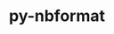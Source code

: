 ---
title: "py-nbformat"
layout: cache
categories: [package, develop-2024-05-12]
meta: {"versions": ["5.8.0"], "compilers": ["gcc@=11.1.0", "gcc@=11.4.0", "gcc@=7.3.1", "gcc@=9.4.0", "oneapi@=2024.0.0"], "oss": ["amzn2", "ubuntu20.04", "ubuntu22.04"], "platforms": ["linux"], "targets": ["aarch64", "neoverse_n1", "neoverse_v1", "neoverse_v2", "ppc64le", "x86_64_v3"], "stacks": ["aws-isc", "aws-isc-aarch64", "data-vis-sdk", "e4s", "e4s-neoverse-v2", "e4s-neoverse_v1", "e4s-oneapi", "e4s-power", "root"], "num_specs": 21, "num_specs_by_stack": {"root": 21, "aws-isc-aarch64": 2, "aws-isc": 1, "e4s-power": 3, "data-vis-sdk": 2, "e4s-neoverse_v1": 3, "e4s-neoverse-v2": 3, "e4s": 4, "e4s-oneapi": 3}}
spec_details: [{"hash": "vgmcvl4bjcgrpb74kmakmkolf4jylaph", "compiler": "gcc@=7.3.1", "versions": ["5.8.0"], "os": "amzn2", "platform": "linux", "target": "aarch64", "variants": ["build_system=python_pip"], "stacks": ["root", "aws-isc-aarch64"], "size": "-", "tarball": "https://binaries.spack.io/releases/develop-2024-05-12/build_cache/linux-amzn2-aarch64/gcc-7.3.1/py-nbformat-5.8.0/linux-amzn2-aarch64-gcc-7.3.1-py-nbformat-5.8.0-vgmcvl4bjcgrpb74kmakmkolf4jylaph.spack"}, {"hash": "4dj2x2n5miztq6ouqkta3cgkjgay3rv4", "compiler": "gcc@=7.3.1", "versions": ["5.8.0"], "os": "amzn2", "platform": "linux", "target": "neoverse_n1", "variants": ["build_system=python_pip"], "stacks": ["root", "aws-isc-aarch64"], "size": "-", "tarball": "https://binaries.spack.io/releases/develop-2024-05-12/build_cache/linux-amzn2-neoverse_n1/gcc-7.3.1/py-nbformat-5.8.0/linux-amzn2-neoverse_n1-gcc-7.3.1-py-nbformat-5.8.0-4dj2x2n5miztq6ouqkta3cgkjgay3rv4.spack"}, {"hash": "xa5v6lilc6k2ac2dgggw4ep46dmca4cx", "compiler": "gcc@=7.3.1", "versions": ["5.8.0"], "os": "amzn2", "platform": "linux", "target": "x86_64_v3", "variants": ["build_system=python_pip"], "stacks": ["root", "aws-isc"], "size": "-", "tarball": "https://binaries.spack.io/releases/develop-2024-05-12/build_cache/linux-amzn2-x86_64_v3/gcc-7.3.1/py-nbformat-5.8.0/linux-amzn2-x86_64_v3-gcc-7.3.1-py-nbformat-5.8.0-xa5v6lilc6k2ac2dgggw4ep46dmca4cx.spack"}, {"hash": "gv7onormyabtdvkqp24zhbn4i72hhurp", "compiler": "gcc@=9.4.0", "versions": ["5.8.0"], "os": "ubuntu20.04", "platform": "linux", "target": "ppc64le", "variants": ["build_system=python_pip"], "stacks": ["root", "e4s-power"], "size": "-", "tarball": "https://binaries.spack.io/releases/develop-2024-05-12/build_cache/linux-ubuntu20.04-ppc64le/gcc-9.4.0/py-nbformat-5.8.0/linux-ubuntu20.04-ppc64le-gcc-9.4.0-py-nbformat-5.8.0-gv7onormyabtdvkqp24zhbn4i72hhurp.spack"}, {"hash": "qkgrh4cpqnj2cqg5fci7evbw7ueosrcq", "compiler": "gcc@=9.4.0", "versions": ["5.8.0"], "os": "ubuntu20.04", "platform": "linux", "target": "ppc64le", "variants": ["build_system=python_pip"], "stacks": ["root", "e4s-power"], "size": "-", "tarball": "https://binaries.spack.io/releases/develop-2024-05-12/build_cache/linux-ubuntu20.04-ppc64le/gcc-9.4.0/py-nbformat-5.8.0/linux-ubuntu20.04-ppc64le-gcc-9.4.0-py-nbformat-5.8.0-qkgrh4cpqnj2cqg5fci7evbw7ueosrcq.spack"}, {"hash": "wohaz2plmzx5y4rdutsxs6zis7uhm25k", "compiler": "gcc@=9.4.0", "versions": ["5.8.0"], "os": "ubuntu20.04", "platform": "linux", "target": "ppc64le", "variants": ["build_system=python_pip"], "stacks": ["root", "e4s-power"], "size": "-", "tarball": "https://binaries.spack.io/releases/develop-2024-05-12/build_cache/linux-ubuntu20.04-ppc64le/gcc-9.4.0/py-nbformat-5.8.0/linux-ubuntu20.04-ppc64le-gcc-9.4.0-py-nbformat-5.8.0-wohaz2plmzx5y4rdutsxs6zis7uhm25k.spack"}, {"hash": "cl3u72sxwpkiyz6w5rlu7u2jigadfv5k", "compiler": "gcc@=11.1.0", "versions": ["5.8.0"], "os": "ubuntu20.04", "platform": "linux", "target": "x86_64_v3", "variants": ["build_system=python_pip"], "stacks": ["data-vis-sdk", "root"], "size": "-", "tarball": "https://binaries.spack.io/releases/develop-2024-05-12/build_cache/linux-ubuntu20.04-x86_64_v3/gcc-11.1.0/py-nbformat-5.8.0/linux-ubuntu20.04-x86_64_v3-gcc-11.1.0-py-nbformat-5.8.0-cl3u72sxwpkiyz6w5rlu7u2jigadfv5k.spack"}, {"hash": "pyn7rvckjzfr2x3gxoc54ycnfcj4h655", "compiler": "gcc@=11.1.0", "versions": ["5.8.0"], "os": "ubuntu20.04", "platform": "linux", "target": "x86_64_v3", "variants": ["build_system=python_pip"], "stacks": ["data-vis-sdk", "root"], "size": "-", "tarball": "https://binaries.spack.io/releases/develop-2024-05-12/build_cache/linux-ubuntu20.04-x86_64_v3/gcc-11.1.0/py-nbformat-5.8.0/linux-ubuntu20.04-x86_64_v3-gcc-11.1.0-py-nbformat-5.8.0-pyn7rvckjzfr2x3gxoc54ycnfcj4h655.spack"}, {"hash": "hb2ygfsd672kb73ie6zkcg5apqqv5hoi", "compiler": "gcc@=11.4.0", "versions": ["5.8.0"], "os": "ubuntu22.04", "platform": "linux", "target": "neoverse_v1", "variants": ["build_system=python_pip"], "stacks": ["root", "e4s-neoverse_v1"], "size": "-", "tarball": "https://binaries.spack.io/releases/develop-2024-05-12/build_cache/linux-ubuntu22.04-neoverse_v1/gcc-11.4.0/py-nbformat-5.8.0/linux-ubuntu22.04-neoverse_v1-gcc-11.4.0-py-nbformat-5.8.0-hb2ygfsd672kb73ie6zkcg5apqqv5hoi.spack"}, {"hash": "cb24qquqntavjvwmj5bj5ziinfxgvvyf", "compiler": "gcc@=11.4.0", "versions": ["5.8.0"], "os": "ubuntu22.04", "platform": "linux", "target": "neoverse_v1", "variants": ["build_system=python_pip"], "stacks": ["root", "e4s-neoverse_v1"], "size": "-", "tarball": "https://binaries.spack.io/releases/develop-2024-05-12/build_cache/linux-ubuntu22.04-neoverse_v1/gcc-11.4.0/py-nbformat-5.8.0/linux-ubuntu22.04-neoverse_v1-gcc-11.4.0-py-nbformat-5.8.0-cb24qquqntavjvwmj5bj5ziinfxgvvyf.spack"}, {"hash": "kohar6mzvjbff4edj4hqvkh5q3porobf", "compiler": "gcc@=11.4.0", "versions": ["5.8.0"], "os": "ubuntu22.04", "platform": "linux", "target": "neoverse_v1", "variants": ["build_system=python_pip"], "stacks": ["root", "e4s-neoverse_v1"], "size": "-", "tarball": "https://binaries.spack.io/releases/develop-2024-05-12/build_cache/linux-ubuntu22.04-neoverse_v1/gcc-11.4.0/py-nbformat-5.8.0/linux-ubuntu22.04-neoverse_v1-gcc-11.4.0-py-nbformat-5.8.0-kohar6mzvjbff4edj4hqvkh5q3porobf.spack"}, {"hash": "avt3htdqvmiklbij7mzqnfptvxhynrg6", "compiler": "gcc@=11.4.0", "versions": ["5.8.0"], "os": "ubuntu22.04", "platform": "linux", "target": "neoverse_v2", "variants": ["build_system=python_pip"], "stacks": ["e4s-neoverse-v2", "root"], "size": "-", "tarball": "https://binaries.spack.io/releases/develop-2024-05-12/build_cache/linux-ubuntu22.04-neoverse_v2/gcc-11.4.0/py-nbformat-5.8.0/linux-ubuntu22.04-neoverse_v2-gcc-11.4.0-py-nbformat-5.8.0-avt3htdqvmiklbij7mzqnfptvxhynrg6.spack"}, {"hash": "cmyz35unio2katv4p64ebd6ybfg7ywv7", "compiler": "gcc@=11.4.0", "versions": ["5.8.0"], "os": "ubuntu22.04", "platform": "linux", "target": "neoverse_v2", "variants": ["build_system=python_pip"], "stacks": ["e4s-neoverse-v2", "root"], "size": "-", "tarball": "https://binaries.spack.io/releases/develop-2024-05-12/build_cache/linux-ubuntu22.04-neoverse_v2/gcc-11.4.0/py-nbformat-5.8.0/linux-ubuntu22.04-neoverse_v2-gcc-11.4.0-py-nbformat-5.8.0-cmyz35unio2katv4p64ebd6ybfg7ywv7.spack"}, {"hash": "2lrqgeexcssc3z6nldvnzavyo732fpg5", "compiler": "gcc@=11.4.0", "versions": ["5.8.0"], "os": "ubuntu22.04", "platform": "linux", "target": "neoverse_v2", "variants": ["build_system=python_pip"], "stacks": ["e4s-neoverse-v2", "root"], "size": "-", "tarball": "https://binaries.spack.io/releases/develop-2024-05-12/build_cache/linux-ubuntu22.04-neoverse_v2/gcc-11.4.0/py-nbformat-5.8.0/linux-ubuntu22.04-neoverse_v2-gcc-11.4.0-py-nbformat-5.8.0-2lrqgeexcssc3z6nldvnzavyo732fpg5.spack"}, {"hash": "att26mlqcbuw7qxmg3makb3azv5sfy5p", "compiler": "gcc@=11.4.0", "versions": ["5.8.0"], "os": "ubuntu22.04", "platform": "linux", "target": "x86_64_v3", "variants": ["build_system=python_pip"], "stacks": ["root", "e4s"], "size": "-", "tarball": "https://binaries.spack.io/releases/develop-2024-05-12/build_cache/linux-ubuntu22.04-x86_64_v3/gcc-11.4.0/py-nbformat-5.8.0/linux-ubuntu22.04-x86_64_v3-gcc-11.4.0-py-nbformat-5.8.0-att26mlqcbuw7qxmg3makb3azv5sfy5p.spack"}, {"hash": "5ve5at35bkal3etnba4t5q5ynqorxxns", "compiler": "gcc@=11.4.0", "versions": ["5.8.0"], "os": "ubuntu22.04", "platform": "linux", "target": "x86_64_v3", "variants": ["build_system=python_pip"], "stacks": ["root", "e4s"], "size": "-", "tarball": "https://binaries.spack.io/releases/develop-2024-05-12/build_cache/linux-ubuntu22.04-x86_64_v3/gcc-11.4.0/py-nbformat-5.8.0/linux-ubuntu22.04-x86_64_v3-gcc-11.4.0-py-nbformat-5.8.0-5ve5at35bkal3etnba4t5q5ynqorxxns.spack"}, {"hash": "bdjmwdxjmosqu3uims2gmg77i374uq3o", "compiler": "gcc@=11.4.0", "versions": ["5.8.0"], "os": "ubuntu22.04", "platform": "linux", "target": "x86_64_v3", "variants": ["build_system=python_pip"], "stacks": ["root", "e4s"], "size": "-", "tarball": "https://binaries.spack.io/releases/develop-2024-05-12/build_cache/linux-ubuntu22.04-x86_64_v3/gcc-11.4.0/py-nbformat-5.8.0/linux-ubuntu22.04-x86_64_v3-gcc-11.4.0-py-nbformat-5.8.0-bdjmwdxjmosqu3uims2gmg77i374uq3o.spack"}, {"hash": "hj5thcfvk6urkybeowhqirgaxvkmzjo7", "compiler": "gcc@=11.4.0", "versions": ["5.8.0"], "os": "ubuntu22.04", "platform": "linux", "target": "x86_64_v3", "variants": ["build_system=python_pip"], "stacks": ["root", "e4s"], "size": "-", "tarball": "https://binaries.spack.io/releases/develop-2024-05-12/build_cache/linux-ubuntu22.04-x86_64_v3/gcc-11.4.0/py-nbformat-5.8.0/linux-ubuntu22.04-x86_64_v3-gcc-11.4.0-py-nbformat-5.8.0-hj5thcfvk6urkybeowhqirgaxvkmzjo7.spack"}, {"hash": "em3api5z2hnet3uf4i3qgljvnifyoejr", "compiler": "oneapi@=2024.0.0", "versions": ["5.8.0"], "os": "ubuntu22.04", "platform": "linux", "target": "x86_64_v3", "variants": ["build_system=python_pip"], "stacks": ["e4s-oneapi", "root"], "size": "-", "tarball": "https://binaries.spack.io/releases/develop-2024-05-12/build_cache/linux-ubuntu22.04-x86_64_v3/oneapi-2024.0.0/py-nbformat-5.8.0/linux-ubuntu22.04-x86_64_v3-oneapi-2024.0.0-py-nbformat-5.8.0-em3api5z2hnet3uf4i3qgljvnifyoejr.spack"}, {"hash": "rqwrebyacpcgf4sby6fz4sirm466xrav", "compiler": "oneapi@=2024.0.0", "versions": ["5.8.0"], "os": "ubuntu22.04", "platform": "linux", "target": "x86_64_v3", "variants": ["build_system=python_pip"], "stacks": ["e4s-oneapi", "root"], "size": "-", "tarball": "https://binaries.spack.io/releases/develop-2024-05-12/build_cache/linux-ubuntu22.04-x86_64_v3/oneapi-2024.0.0/py-nbformat-5.8.0/linux-ubuntu22.04-x86_64_v3-oneapi-2024.0.0-py-nbformat-5.8.0-rqwrebyacpcgf4sby6fz4sirm466xrav.spack"}, {"hash": "g7ayotidecmi5c7dsp7qmbfxevilv3el", "compiler": "oneapi@=2024.0.0", "versions": ["5.8.0"], "os": "ubuntu22.04", "platform": "linux", "target": "x86_64_v3", "variants": ["build_system=python_pip"], "stacks": ["e4s-oneapi", "root"], "size": "-", "tarball": "https://binaries.spack.io/releases/develop-2024-05-12/build_cache/linux-ubuntu22.04-x86_64_v3/oneapi-2024.0.0/py-nbformat-5.8.0/linux-ubuntu22.04-x86_64_v3-oneapi-2024.0.0-py-nbformat-5.8.0-g7ayotidecmi5c7dsp7qmbfxevilv3el.spack"}]
---